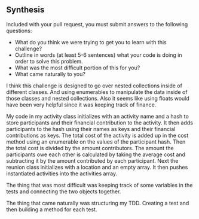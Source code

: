 ## Synthesis

Included with your pull request, you must submit answers to the following questions:

* What do you think we were trying to get you to learn with this challenge?
* Outline in words (at least 5-6 sentences) what your code is doing in order to solve this problem.
* What was the most difficult portion of this for you?
* What came naturally to you?

I think this challenge is designed to go over nested collections inside of different classes. And using enumerables to manipulate the data inside of those classes and nested collections. Also it seems like using floats would have been very helpful since it was keeping track of finance.

My code in my activity class initializes with an activity name and a hash to store participants and their financial contribution to the activity. It then adds participants to the hash using their names as keys and their financial contributions as keys. The total cost of the activity is added up in the cost method using an enumerable on the values of the participant hash. Then the total cost is divided by the amount contributors. The amount the participants owe each other is calculated by taking the average cost and subtracting it by the amount contributed by each participant. Next the reunion class initializes with a location and an empty array. It then pushes instantiated activities into the activities array.

The thing that was most difficult was keeping track of some variables in the tests and connecting the two objects together.

The thing that came naturally was structuring my TDD. Creating a test and then building a method for each test.
